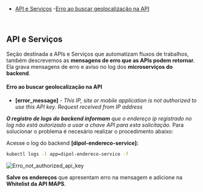 - [API e Serviços](#api-e-serviços)
    -[Erro ao buscar geolocalização na API](#erro-ao-buscar-geolocalização-na-api)

<br>

## API e Serviços

Seção destinada a APIs e Serviços que automatizam fluxos de trabalhos, também descrevemos as **mensagens de erro que as APIs podem retornar**. Ela grava mensagens de erro e aviso no log dos **microserviços do backend**.


#### Erro ao buscar geolocalização na API



* **[error_message]** - _This IP, site or mobile application is not authorized to use this API key. Request received from IP address_

_**O registro de logs do backend informam** que o endereço ip registrado no log não está autorizado a usar a chave API para esta solicitação._ Para solucionar o problema é necesário realizar o procedimento abaixo:

Acesse o log do backend **[dipol-endereco-service]:**

```bash
kubectl logs -l app=dipol-endereco-service -f

```
![Erro_not_authorized_api_key](assets/img/erro-ao-buscar-geolocalização-na-api_001.png)

**Salve os endereços** que apresentam erro na mensagem e adicione na **Whitelist da API MAPS**.
